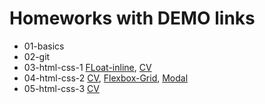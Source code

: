 # Homeworks with DEMO links
- 01-basics
- 02-git
- 03-html-css-1 [FLoat-inline](03-html-css-float-inline.surge.sh), [CV](03-html-css-cv.surge.sh)
- 04-html-css-2 [CV](04-html-css-2-cv.surge.sh), [Flexbox-Grid](04-html-css-2-flexbox-grid.surge.sh), [Modal](04-html-css-2-modal.surge.sh)
- 05-html-css-3 [CV](http://05-html-css-3.surge.sh/)
